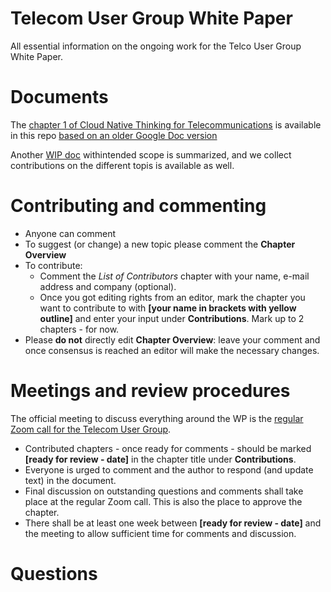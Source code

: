 # Telecom User Group White Paper

All essential information on the ongoing work for the Telco User Group White Paper.


# Documents


The [chapter 1 of Cloud Native Thinking for Telecommunications](https://github.com/cncf/telecom-user-group/blob/master/whitepaper/chapter01.md) is available in this repo [based on an older Google Doc version](https://docs.google.com/document/d/1LO6G4sWHJKKW77z7gj2Aqt3IF3dRJL5q6Q1wXI4Kj8g/edit?pli=1#heading=h.mk8qm2iyy17n)

Another [WIP doc](https://docs.google.com/document/d/1-zqxz5bdCLTuOEvi2ybADR3PcmzbBhNt6YkNnvx-KoA/edit?usp=sharing) withintended scope is summarized, and we collect contributions on the different topis is available as well.


# Contributing and commenting
* Anyone can comment
* To suggest (or change) a new topic please comment the **Chapter Overview**
* To contribute:
	* Comment the *List of Contributors* chapter with your name, e-mail address and company (optional).
	* Once you got editing rights from an editor, mark the chapter you want to contribute to with **[your name in brackets with yellow outline]** and enter your input under **Contributions**. Mark up to 2 chapters - for now.
* Please **do not** directly edit **Chapter Overview**: leave your comment and once consensus is reached an editor will make the necessary changes.


# Meetings and review procedures
The official meeting to discuss everything around the WP is the [regular Zoom call for the Telecom User Group](https://github.com/cncf/telecom-user-group).
* Contributed chapters - once ready for comments - should be marked **[ready for review - date]** in the chapter title under **Contributions**.
* Everyone is urged to comment and the author to respond (and update text) in the document.
* Final discussion on outstanding questions and comments shall take place at the regular Zoom call. This is also the place to approve the chapter.
* There shall be at least one week between **[ready for review - date]** and the meeting to allow sufficient time for comments and discussion.
# Questions

